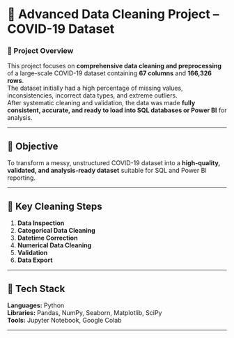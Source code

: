 # 🧹 Advanced Data Cleaning Project – COVID-19 Dataset
### 📌 Project Overview
This project focuses on **comprehensive data cleaning and preprocessing** of a large-scale COVID-19 dataset containing **67 columns** and **166,326 rows**.  
The dataset initially had a high percentage of missing values, inconsistencies, incorrect data types, and extreme outliers.  
After systematic cleaning and validation, the data was made **fully consistent, accurate, and ready to load into SQL databases or Power BI** for analysis.

---
## 🎯 Objective
To transform a messy, unstructured COVID-19 dataset into a **high-quality, validated, and analysis-ready dataset** suitable for SQL and Power BI reporting.

---
## 🧠 Key Cleaning Steps
1. **Data Inspection**
2. **Categorical Data Cleaning**
3. **Datetime Correction**
4. **Numerical Data Cleaning**
5. **Validation**
6. **Data Export**
---
## 🧰 Tech Stack
**Languages:** Python  
**Libraries:** Pandas, NumPy, Seaborn, Matplotlib, SciPy  
**Tools:** Jupyter Notebook, Google Colab

---






